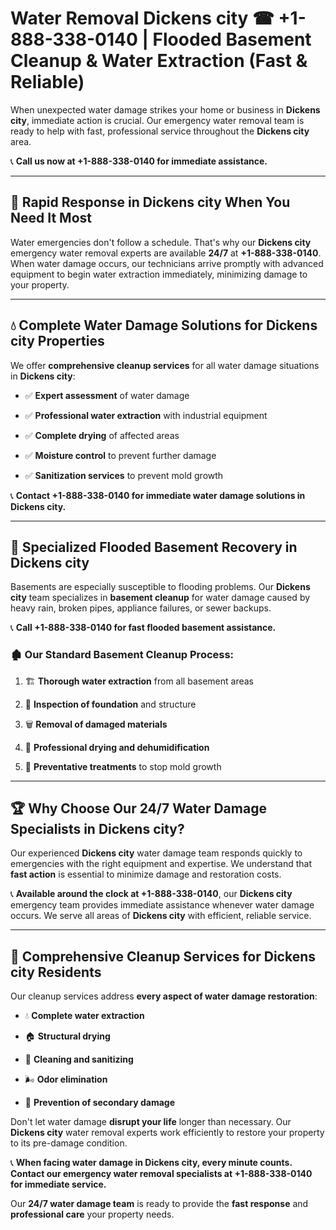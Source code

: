 # Water Removal Dickens city ☎ +1-888-338-0140 | Flooded Basement Cleanup & Water Extraction (Fast & Reliable)

When unexpected water damage strikes your home or business in **Dickens city**, immediate action is crucial. Our emergency water removal team is ready to help with fast, professional service throughout the **Dickens city** area. 

📞 **Call us now at +1-888-338-0140 for immediate assistance.**
---
## 🚀 Rapid Response in Dickens city When You Need It Most
Water emergencies don't follow a schedule. That's why our **Dickens city** emergency water removal experts are available **24/7** at **+1-888-338-0140**. When water damage occurs, our technicians arrive promptly with advanced equipment to begin water extraction immediately, minimizing damage to your property.
---
## 💧 Complete Water Damage Solutions for Dickens city Properties
We offer **comprehensive cleanup services** for all water damage situations in **Dickens city**:
- ✅ **Expert assessment** of water damage  
- ✅ **Professional water extraction** with industrial equipment  
- ✅ **Complete drying** of affected areas  
- ✅ **Moisture control** to prevent further damage  
- ✅ **Sanitization services** to prevent mold growth  
📞 **Contact +1-888-338-0140 for immediate water damage solutions in Dickens city.**
---
## 🌊 Specialized Flooded Basement Recovery in Dickens city
Basements are especially susceptible to flooding problems. Our **Dickens city** team specializes in **basement cleanup** for water damage caused by heavy rain, broken pipes, appliance failures, or sewer backups. 
📞 **Call +1-888-338-0140 for fast flooded basement assistance.**
### 🏚️ Our Standard Basement Cleanup Process:
1. 🏗️ **Thorough water extraction** from all basement areas  
2. 🔎 **Inspection of foundation** and structure  
3. 🗑️ **Removal of damaged materials**  
4. 💨 **Professional drying and dehumidification**  
5. 🚫 **Preventative treatments** to stop mold growth  
---
## 🏆 Why Choose Our 24/7 Water Damage Specialists in Dickens city?
Our experienced **Dickens city** water damage team responds quickly to emergencies with the right equipment and expertise. We understand that **fast action** is essential to minimize damage and restoration costs.
📞 **Available around the clock at +1-888-338-0140**, our **Dickens city** emergency team provides immediate assistance whenever water damage occurs. We serve all areas of **Dickens city** with efficient, reliable service.
---
## 🧹 Comprehensive Cleanup Services for Dickens city Residents
Our cleanup services address **every aspect of water damage restoration**:
- 💧 **Complete water extraction**  
- 🏠 **Structural drying**  
- 🧼 **Cleaning and sanitizing**  
- 🌬️ **Odor elimination**  
- 🚫 **Prevention of secondary damage**  
Don't let water damage **disrupt your life** longer than necessary. Our **Dickens city** water removal experts work efficiently to restore your property to its pre-damage condition.
📞 **When facing water damage in Dickens city, every minute counts. Contact our emergency water removal specialists at +1-888-338-0140 for immediate service.**
Our **24/7 water damage team** is ready to provide the **fast response** and **professional care** your property needs.
